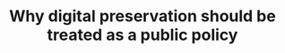 ---
abstract: null
creators:
- Wellington da Silva
date: null
document_url: null
grand_parent: iPRES
institutions: []
keywords: []
landing_page_url: https://osf.io/2ma4e/
language: eng
layout: publication
license: CC-BY 4.0 International
notes_url: null
parent: iPRES 2022
publication_type: lightning talk
size: null
slides_url: https://osf.io/download/6jfe2/
source_name: iPRES:osf:2ma4e
stream_url: https://youtu.be/eW6PsVnyI2k?t=4052
title: Why digital preservation should be treated as a public policy
year: 2022
---